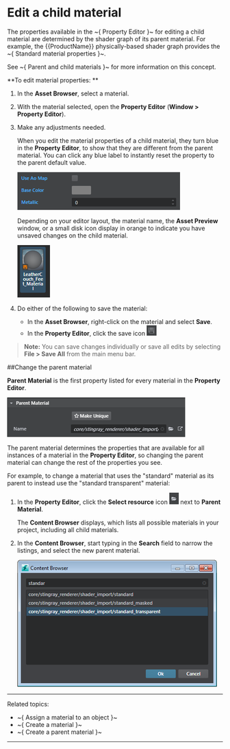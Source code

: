 # Edit a child material

The properties available in the ~{ Property Editor }~ for editing a child material are determined by the shader graph of its parent material. For example, the {{ProductName}} physically-based shader graph provides the ~{ Standard material properties }~.

See ~{ Parent and child materials }~ for more information on this concept.

**To edit material properties:  **

1. In the **Asset Browser**, select a material.

2. With the material selected, open the **Property Editor** (**Window > Property Editor**).

3. Make any adjustments needed.

	When you edit the material properties of a child material, they turn blue in the **Property Editor**, to show that they are different from the parent material. You can click any blue label to instantly reset the property to the parent default value.

	![](../../images/blue_attr_example.png)

	Depending on your editor layout, the material name, the **Asset Preview** window, or a small disk icon display in orange to indicate you have unsaved changes on the child material.

	![](../../images/unsaved_material.png)

4. Do either of the following to save the material:

	- In the **Asset Browser**, right-click on the material and select **Save**.
	- In the **Property Editor**, click the save icon ![](../../images/icon_save.png)

> **Note:** You can save changes individually or save all edits by selecting **File > Save All** from the main menu bar.


##Change the parent material

**Parent Material** is the first property listed for every material in the **Property Editor**.

![](../../images/parent_material.png)

The parent material determines the properties that are available for all instances of a material in the **Property Editor**, so changing the parent material can change the rest of the properties you see.

For example, to change a material that uses the "standard" material as its parent to instead use the "standard transparent" material:

1. In the **Property Editor**, click the **Select resource** icon ![](../../images/icon_browse.png) next to **Parent Material**.

	The **Content Browser** displays, which lists all possible materials in your project, including all child materials.

2. In the **Content Browser**, start typing in the **Search** field to narrow the listings, and select the new parent material.

	![](../../images/content_br_transp.png)


---
Related topics:
- ~{ Assign a material to an object }~
- ~{ Create a material }~
- ~{ Create a parent material }~
---

